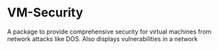 # VM-Security
A package to provide comprehensive security for virtual machines from network attacks like DOS. Also displays vulnerabilities in a network
